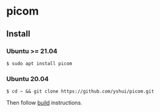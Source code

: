# picom

## Install

### Ubuntu >= 21.04

```shell
$ sudo apt install picom
```

### Ubuntu 20.04

```shell
$ cd ~ && git clone https://github.com/yshui/picom.git
```

Then follow [build](https://github.com/yshui/picom#build) instructions.

